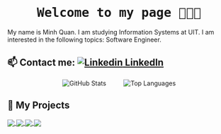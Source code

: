 <h1 align='center'><samp><strong>Welcome to my page 👋👋👋</strong></samp></h1>

My name is Minh Quan. I am studying Information Systems at UIT. I am interested in the following topics: Software Engineer. <br>

## **📫 Contact me:** [![Linkedin](https://i.stack.imgur.com/gVE0j.png) LinkedIn](https://www.linkedin.com/in/v%C3%B5-minh-qu%C3%A2n-821704325/)  


<p align="center">
  <img src="https://github-readme-stats.vercel.app/api?username=MinhQuan805&&rank_icon=github&show_icons=true&theme=darcula" alt="GitHub Stats">
  &nbsp;&nbsp;&nbsp;&nbsp;&nbsp;&nbsp;&nbsp;&nbsp;
  <img src="https://github-readme-stats.vercel.app/api/top-langs/?username=MinhQuan805&hide=C++&layout=compact&theme=radical" alt="Top Languages">
</p>

## 🚀 My Projects
<a href="https://github.com/HungLyonLuudepythoin/webdev2025">
  <img align="center" src="https://github-readme-stats.vercel.app/api/pin/?username=HungLyonLuudepythoin&repo=webdev2025&theme=great-gatsby" />
</a>
<a href="https://github.com/MinhQuan805/PersonalWebFE">
  <img align="center" src="https://github-readme-stats.vercel.app/api/pin/?username=MinhQuan805&repo=PersonalWebFE&theme=great-gatsby" />
</a>
<a href="https://github.com/MinhQuan805/VietBookLM">
  <img align="center" src="https://github-readme-stats.vercel.app/api/pin/?username=MinhQuan805&repo=VietBookLM&theme=blue-green" />
</a>
<a href="https://github.com/MinhQuan805/Investo">
  <img align="center" src="https://github-readme-stats.vercel.app/api/pin/?username=MinhQuan805&repo=Investo&theme=tokyonight" />
</a>
